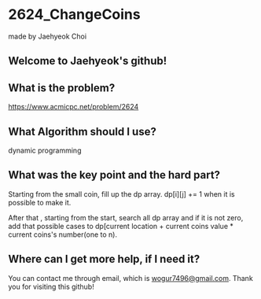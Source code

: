 # 2624_ChangeCoins

made by Jaehyeok Choi

## Welcome to Jaehyeok's github!

## What is the problem?

https://www.acmicpc.net/problem/2624

## What Algorithm should I use?

dynamic programming

## What was the key point and the hard part?

Starting from the small coin, fill up the dp array. dp[i][j] += 1 when it is possible to make it.

After that , starting from the start, search all dp array and if it is not zero, add that possible cases to dp[current location + current coins value * current coins's number(one to n).

## Where can I get more help, if I need it?

You can contact me through email, which is wogur7496@gmail.com.
Thank you for visiting this github!
